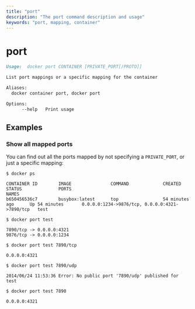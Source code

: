 ```yaml
---
title: "port"
description: "The port command description and usage"
keywords: "port, mapping, container"
---
```


# port

```markdown
Usage:  docker port CONTAINER [PRIVATE_PORT[/PROTO]]

List port mappings or a specific mapping for the container

Aliases:
  docker container port, docker port

Options:
      --help   Print usage
```

## Examples

### Show all mapped ports

You can find out all the ports mapped by not specifying a `PRIVATE_PORT`, or
just a specific mapping:

```console
$ docker ps

CONTAINER ID        IMAGE               COMMAND             CREATED             STATUS              PORTS                                            NAMES
b650456536c7        busybox:latest      top                 54 minutes ago      Up 54 minutes       0.0.0.0:1234->9876/tcp, 0.0.0.0:4321->7890/tcp   test

$ docker port test

7890/tcp -> 0.0.0.0:4321
9876/tcp -> 0.0.0.0:1234

$ docker port test 7890/tcp

0.0.0.0:4321

$ docker port test 7890/udp

2014/06/24 11:53:36 Error: No public port '7890/udp' published for test

$ docker port test 7890

0.0.0.0:4321
```
